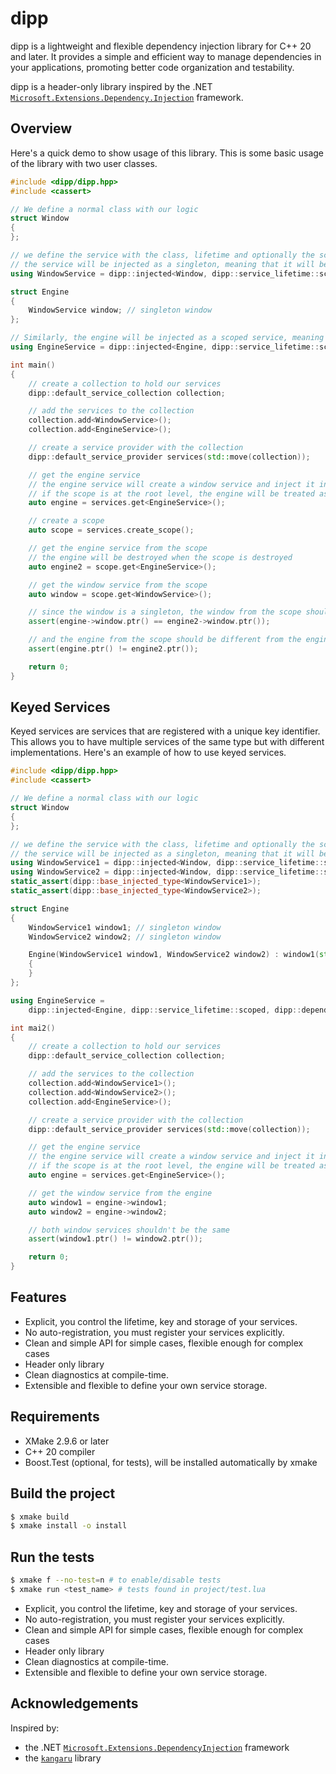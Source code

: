 # dipp

dipp is a lightweight and flexible dependency injection library for C++ 20 and later. It provides a simple and efficient way to manage dependencies in your applications, promoting better code organization and testability.

dipp is a header-only library inspired by the .NET [`Microsoft.Extensions.Dependency.Injection`](https://learn.microsoft.com/en-us/dotnet/core/extensions/dependency-injection) framework.

## Overview

Here's a quick demo to show usage of this library. This is some basic usage of the library with two user classes.

```cpp
#include <dipp/dipp.hpp>
#include <cassert>

// We define a normal class with our logic
struct Window
{
};

// we define the service with the class, lifetime and optionally the scope and key identifier for unique services
// the service will be injected as a singleton, meaning that it will be created once and shared across all consumers
using WindowService = dipp::injected<Window, dipp::service_lifetime::scoped>;

struct Engine
{
    WindowService window; // singleton window
};

// Similarly, the engine will be injected as a scoped service, meaning that it will be created once per scope
using EngineService = dipp::injected<Engine, dipp::service_lifetime::scoped, dipp::dependency<WindowService>>;

int main()
{
    // create a collection to hold our services
    dipp::default_service_collection collection;

    // add the services to the collection
    collection.add<WindowService>();
    collection.add<EngineService>();

    // create a service provider with the collection
    dipp::default_service_provider services(std::move(collection));

    // get the engine service
    // the engine service will create a window service and inject it into the engine
    // if the scope is at the root level, the engine will be treated as a singleton
    auto engine = services.get<EngineService>();

    // create a scope
    auto scope = services.create_scope();

    // get the engine service from the scope
    // the engine will be destroyed when the scope is destroyed
    auto engine2 = scope.get<EngineService>();

    // get the window service from the scope
    auto window = scope.get<WindowService>();

    // since the window is a singleton, the window from the scope should be the same as the window from the engine
    assert(engine->window.ptr() == engine2->window.ptr());

    // and the engine from the scope should be different from the engine from the root scope
    assert(engine.ptr() != engine2.ptr());

    return 0;
}
```

## Keyed Services

Keyed services are services that are registered with a unique key identifier. This allows you to have multiple services of the same type but with different implementations. Here's an example of how to use keyed services.

```cpp
#include <dipp/dipp.hpp>
#include <cassert>

// We define a normal class with our logic
struct Window
{
};

// we define the service with the class, lifetime and optionally the scope and key identifier for unique services
// the service will be injected as a singleton, meaning that it will be created once and shared across all consumers
using WindowService1 = dipp::injected<Window, dipp::service_lifetime::singleton>;
using WindowService2 = dipp::injected<Window, dipp::service_lifetime::singleton, dipp::dependency<>, "UNIQUE">;
static_assert(dipp::base_injected_type<WindowService1>);
static_assert(dipp::base_injected_type<WindowService2>);

struct Engine
{
    WindowService1 window1; // singleton window
    WindowService2 window2; // singleton window

    Engine(WindowService1 window1, WindowService2 window2) : window1(std::move(window1)), window2(std::move(window2))
    {
    }
};

using EngineService =
    dipp::injected<Engine, dipp::service_lifetime::scoped, dipp::dependency<WindowService1, WindowService2>>;

int mai2()
{
    // create a collection to hold our services
    dipp::default_service_collection collection;

    // add the services to the collection
    collection.add<WindowService1>();
    collection.add<WindowService2>();
    collection.add<EngineService>();

    // create a service provider with the collection
    dipp::default_service_provider services(std::move(collection));

    // get the engine service
    // the engine service will create a window service and inject it into the engine
    // if the scope is at the root level, the engine will be treated as a singleton
    auto engine = services.get<EngineService>();

    // get the window service from the engine
    auto window1 = engine->window1;
    auto window2 = engine->window2;

    // both window services shouldn't be the same
    assert(window1.ptr() != window2.ptr());

    return 0;
}
```

## Features

* Explicit, you control the lifetime, key and storage of your services.
* No auto-registration, you must register your services explicitly.
* Clean and simple API for simple cases, flexible enough for complex cases
* Header only library
* Clean diagnostics at compile-time.
* Extensible and flexible to define your own service storage.

## Requirements

* XMake 2.9.6 or later
* C++ 20 compiler
* Boost.Test (optional, for tests), will be installed automatically by xmake

## Build the project

```bash
$ xmake build
$ xmake install -o install
```



## Run the tests

```bash
$ xmake f --no-test=n # to enable/disable tests
$ xmake run <test_name> # tests found in project/test.lua
```

* Explicit, you control the lifetime, key and storage of your services.
* No auto-registration, you must register your services explicitly.
* Clean and simple API for simple cases, flexible enough for complex cases
* Header only library
* Clean diagnostics at compile-time.
* Extensible and flexible to define your own service storage.

## Acknowledgements

Inspired by:
* the .NET [`Microsoft.Extensions.DependencyInjection`](https://learn.microsoft.com/en-us/dotnet/core/extensions/dependency-injection) framework
* the [`kangaru`](https://github.com/gracicot/kangaru.git) library
